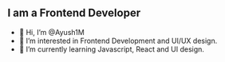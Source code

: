 ## I am a Frontend Developer

- 👋 Hi, I’m @Ayush1M
- 👀 I’m interested in Frontend Development and UI/UX design.
- 🌱 I’m currently learning Javascript, React and UI design.

<!---
Ayush1M/Ayush1M is a ✨ special ✨ repository because its `README.md` (this file) appears on your GitHub profile.
You can click the Preview link to take a look at your changes.
--->
